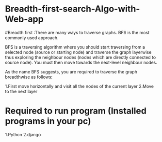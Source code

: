 # Breadth-first-search-Algo-with-Web-app
 #Breadth first :There are many ways to traverse graphs. BFS is the most commonly used approach.

BFS is a traversing algorithm where you should start traversing from a selected node (source or starting node) and traverse the graph layerwise thus exploring the neighbour nodes (nodes which are directly connected to source node). You must then move towards the next-level neighbour nodes.

As the name BFS suggests, you are required to traverse the graph breadthwise as follows:

1.First move horizontally and visit all the nodes of the current layer
2.Move to the next layer

# Required to run program (Installed programs in your pc)
1.Python
2.django





